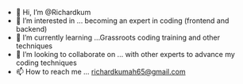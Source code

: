 - 👋 Hi, I’m @Richardkum
- 👀 I’m interested in ... becoming an expert in coding (frontend and backend)
- 🌱 I’m currently learning ...Grassroots coding training and other techniques
- 💞️ I’m looking to collaborate on ... with other experts to advance my coding techniques
- 📫 How to reach me ... richardkumah65@gmail.com

<!---
Richardkum/Richardkum is a ✨ special ✨ repository because its `README.md` (this file) appears on your GitHub profile.
You can click the Preview link to take a look at your changes.
--->
